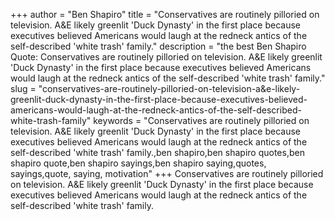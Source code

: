 +++
author = "Ben Shapiro"
title = "Conservatives are routinely pilloried on television. A&E likely greenlit 'Duck Dynasty' in the first place because executives believed Americans would laugh at the redneck antics of the self-described 'white trash' family."
description = "the best Ben Shapiro Quote: Conservatives are routinely pilloried on television. A&E likely greenlit 'Duck Dynasty' in the first place because executives believed Americans would laugh at the redneck antics of the self-described 'white trash' family."
slug = "conservatives-are-routinely-pilloried-on-television-a&e-likely-greenlit-duck-dynasty-in-the-first-place-because-executives-believed-americans-would-laugh-at-the-redneck-antics-of-the-self-described-white-trash-family"
keywords = "Conservatives are routinely pilloried on television. A&E likely greenlit 'Duck Dynasty' in the first place because executives believed Americans would laugh at the redneck antics of the self-described 'white trash' family.,ben shapiro,ben shapiro quotes,ben shapiro quote,ben shapiro sayings,ben shapiro saying,quotes, sayings,quote, saying, motivation"
+++
Conservatives are routinely pilloried on television. A&E likely greenlit 'Duck Dynasty' in the first place because executives believed Americans would laugh at the redneck antics of the self-described 'white trash' family.
